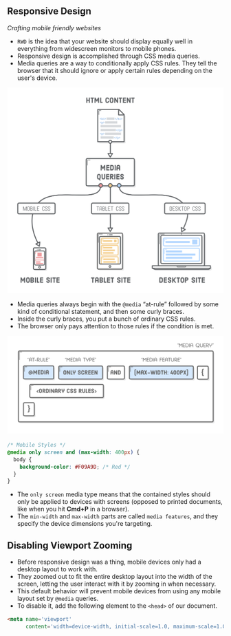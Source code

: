 ## Responsive Design

*Crafting mobile friendly websites*

- `RWD` is the idea that your website should display equally well in everything from widescreen monitors to mobile phones.
- Responsive design is accomplished through CSS media queries.
-  Media queries are a way to conditionally apply CSS rules. They tell the browser that it should ignore or apply certain rules depending on the user's device.

![](images/rwd.png)

- Media queries always begin with the `@media` “at-rule” followed by some kind of conditional statement, and then some curly braces. 
- Inside the curly braces, you put a bunch of ordinary CSS rules. 
- The browser only pays attention to those rules if the condition is met.

![](images/media-query-terms.png)

```css
/* Mobile Styles */
@media only screen and (max-width: 400px) {
  body {
    background-color: #F09A9D; /* Red */
  }
}
```

- The `only screen` media type means that the contained styles should only be applied to devices with screens (opposed to printed documents, like when you hit **Cmd+P** in a browser). 
- The `min-width` and `max-width` parts are called `media features`, and they specify the device dimensions you're targeting.

## Disabling Viewport Zooming

- Before responsive design was a thing, mobile devices only had a desktop layout to work with. 
- They zoomed out to fit the entire desktop layout into the width of the screen, letting the user interact with it by zooming in when necessary.
- This default behavior will prevent mobile devices from using  any mobile layout set by `@media` queries.
- To disable it, add the following element to the `<head>` of our document.

```html
<meta name='viewport'
      content='width=device-width, initial-scale=1.0, maximum-scale=1.0' />
```


